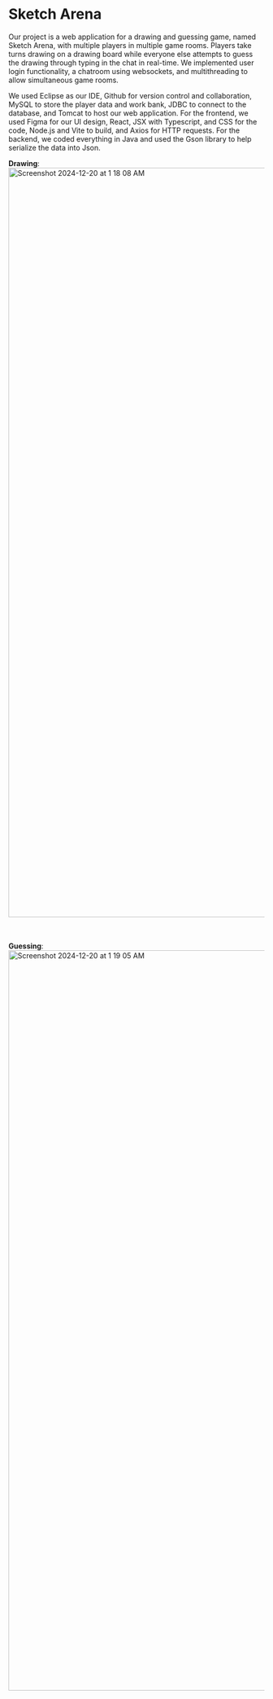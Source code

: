 # Sketch Arena

Our project is a web application for a drawing and guessing game, named Sketch Arena, with multiple players in multiple game rooms. Players take turns drawing on a drawing board while everyone else attempts to guess the drawing through typing in the chat in real-time. We implemented user login functionality, a chatroom using websockets, and multithreading to allow simultaneous game rooms.

We used Eclipse as our IDE, Github for version control and collaboration, MySQL to store the player data and work bank, JDBC to connect to the database, and Tomcat to host our web application. For the frontend, we used Figma for our UI design, React, JSX with Typescript, and CSS for the code, Node.js and Vite to build, and Axios for HTTP requests. For the backend, we coded everything in Java and used the Gson library to help serialize the data into Json.

<strong>Drawing</strong>: 
<img width="1473" alt="Screenshot 2024-12-20 at 1 18 08 AM" src="https://github.com/user-attachments/assets/1b3837c1-8c9f-4077-a78e-3e44e3d63645" />
<br><br><br>

<strong>Guessing</strong>: 
<img width="1455" alt="Screenshot 2024-12-20 at 1 19 05 AM" src="https://github.com/user-attachments/assets/e33f1f4f-1641-4999-a91b-b47ede022ce7" />

